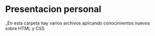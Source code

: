 Presentacion personal
===

_En esta carpeta hay varios archivos aplicando conocimientos nuevos sobre HTML y CSS
